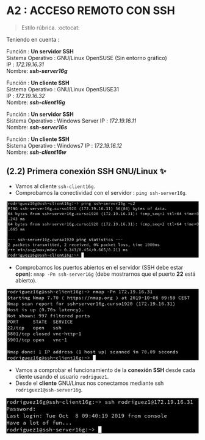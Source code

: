 # A2 : ACCESO REMOTO CON SSH
>Estilo rúbrica. :octocat:

Teniendo en cuenta :

Función : **Un servidor SSH**  
Sistema Operativo : GNU/Linux OpenSUSE (Sin entorno gráfico)  
IP : *172.19.16.31*  
Nombre: ***ssh-server16g***

Función : **Un cliente SSH**  
Sistema Operativo :	GNU/Linux OpenSUSE31  
IP : *172.19.16.32*  
Nombre: ***ssh-client16g***

Función : **Un servidor SSH**  
Sistema Operativo : Windows Server
IP : *172.19.16.11*  
Nombre: ***ssh-server16s***

Función : **Un cliente SSH**  
Sistema Operativo :	 	Windows7
IP : *172.19.16.12*  
Nombre: ***ssh-client16w***

## (2.2) Primera conexión SSH GNU/Linux :sparkles:
- Vamos al cliente `ssh-client16g`.
- Comprobamos la conectividad con el servidor : `ping ssh-server16g`.

![conexión vía ssh](img/2.2.0.png)

-  Comprobamos los puertos abiertos en el servidor (SSH debe estar **open**): `nmap -Pn ssh-server16g` (debe mostrarnos que el puerto **22** está abierto).

![conexión vía ssh](img/2.2.1.png)

- Vamos a comprobar el funcionamiento de la **conexión SSH** desde cada cliente usando el usuario `rodriguez1`.
- Desde el **cliente** GNU/Linux nos conectamos mediante ssh `rodriguez1@ssh-server16g`.

![conexión vía ssh](img/2.2.2.png)
